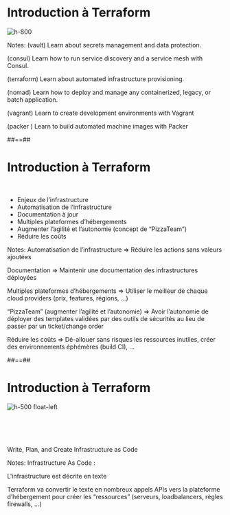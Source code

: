 <!-- .slide: class="flex-row"-->

# Introduction à Terraform

![h-800](./assets/images/g418fd663c2_0_148.png)

Notes:
(vault)
Learn about secrets management and data protection.

(consul)
Learn how to run service discovery and a service mesh with Consul.

(terraform)
Learn about automated infrastructure provisioning.

(nomad)
Learn how to deploy and manage any containerized, legacy, or batch application.

(vagrant)
Learn to create development environments with Vagrant

(packer )
Learn to build automated machine images with Packer

##==##

# Introduction à Terraform

<br>

* Enjeux de l’infrastructure
* Automatisation de l’infrastructure
* Documentation à jour
* Multiples plateformes d’hébergements
* Augmenter l’agilité et l’autonomie (concept de “PizzaTeam”)
* Réduire les coûts

Notes:
Automatisation de l’infrastructure => Réduire les actions sans valeurs ajoutées

Documentation => Maintenir une documentation des infrastructures déployées

Multiples plateformes d’hébergements => Utiliser le meilleur de chaque cloud providers (prix, features, régions, …)

“PizzaTeam” (augmenter l’agilité et l’autonomie) => Avoir l’autonomie de déployer des templates validées par des outils de sécurités au lieu de passer par un ticket/change order

Réduire les coûts => Dé-allouer sans risques les ressources inutiles, créer des environnements éphémères (build CI), ...

##==##

# Introduction à Terraform

![h-500 float-left](./assets/images/g418fd663c2_0_187.png)

<br><br><br><br>
Write, Plan, and Create Infrastructure as Code

Notes:
Infrastructure As Code :

L'infrastructure est décrite en texte

Terraform va convertir le texte en nombreux appels APIs vers la plateforme d’hébergement pour créer les “ressources” (serveurs, loadbalancers, règles firewalls, …)
